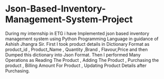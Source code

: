 # Json-Based-Inventory-Management-System-Project
During my internship in ETG i have Implemented json based inventory management system using Python Programming Language in guidance of Ashish Jhangra Sir.
First I took product details in Dictionary Format as product_id , Product_Name , Quantity ,Brand , Flavour,Price and then Dumped this dictionary into Json Format.
Then I performed Many Operations as Reading The Product , Adding The Product , Purchasing the product , Billing Amount For Product , Updating Product Details after Purchasing.
